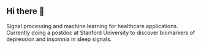 ## Hi there 👋

Signal processing and machine learning for healthcare applications. Currently doing a postdoc at Stanford University to discover biomarkers of depression and insomnia in sleep signals. 


<!--
**elisabethRMH/elisabethRMH** is a ✨ _special_ ✨ repository because its `README.md` (this file) appears on your GitHub profile.


